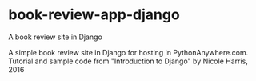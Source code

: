 # book-review-app-django
A book review site in Django 

A simple book review site in Django for hosting in PythonAnywhere.com. Tutorial and sample code from "Introduction to Django" by Nicole Harris, 2016

